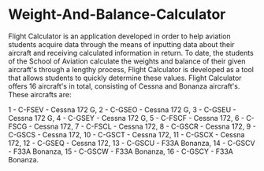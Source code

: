 # Weight-And-Balance-Calculator
Flight Calculator is an application developed in order to help aviation students acquire data through the means of inputting data about their aircraft and receiving calculated information in return. To date, the students of the School of Aviation calculate the weights and balance of their given aircraft's through a lengthy process, Flight Calculator is developed as a tool that allows students to quickly determine these values. Flight Calculator offers 16 aircraft's in total, consisting of Cessna and Bonanza aircraft's. These aircrafts are:

1 - C-FSEV - Cessna 172 G, 2 - C-GSEO - Cessna 172 G, 3 - C-GSEU - Cessna 172 G, 4 - C-GSEY - Cessna 172 G, 5 - C-FSCF - Cessna 172, 6 - C-FSCG - Cessna 172, 7 - C-FSCL - Cessna 172, 8 - C-GSCR - Cessna 172, 9 - C-GSCS - Cessna 172, 10 - C-GSCT - Cessna 172, 11 - C-GSCX - Cessna 172, 12 - C-GSEQ - Cessna 172, 13 - C-GSCU - F33A Bonanza, 14 - C-GSCV - F33A Bonanza, 15 - C-GSCW - F33A Bonanza, 16 - C-GSCY - F33A Bonanza.
